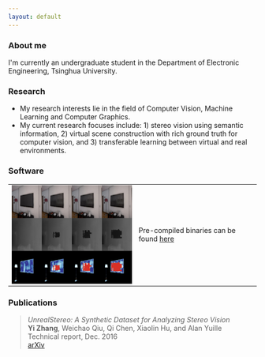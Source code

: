 ```yaml
---
layout: default
---
```


### About me
I'm currently an undergraduate student in the Department of Electronic Engineering, Tsinghua University.

### Research
* My research interests lie in the field of Computer Vision, Machine Learning and Computer Graphics.
* My current research focuses include: 1) stereo vision using semantic information, 2) virtual scene construction with rich ground truth for computer vision, and 3) transferable learning between virtual and real environments.

### Software
<!--
    ![UnrealStereo](/images/img_grad.jpg)  
-->


<div>
<table border="0" cellspacing="0" cellpadding="0">
<tbody>
  <tr>
  <td><img src="/images/img_grad.jpg" width = "300" height = "200" alt="UnrealStereo" align="left" /></td>
  <td>Pre-compiled binaries can be found <a href="binary.html">here</a></td>
  </tr>
</tbody>
</table>
</div>

<!--
Pre-compiled binaries can be found [here](binary.html)
--> 

### Publications
>*UnrealStereo: A Synthetic Dataset for Analyzing Stereo Vision*  
>**Yi Zhang**, Weichao Qiu, Qi Chen, Xiaolin Hu, and Alan Yuille  
>Technical report, Dec. 2016  
>[arXiv](https://arxiv.org/abs/1612.04647)

